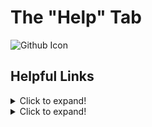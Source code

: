 # The "Help" Tab

![Github Icon](https://www.google.com/url?sa=i&url=https%3A%2F%2Fwww.flaticon.com%2Ffree-icon%2Fgithub-logo_25231&psig=AOvVaw0YWaRkyQb_vCFDK8MIoe3U&ust=1633842924417000&source=images&cd=vfe&ved=0CAsQjRxqFwoTCPjd0qvJvPMCFQAAAAAdAAAAABAD)

## Helpful Links

<details>
  <summary>Click to expand!</summary>
  
  ## Heading
  1. A numbered
  2. list
     * With some
     * Sub bullets
</details>

<details>
  <summary>Click to expand!</summary>
  
  ## Heading
  1. A numbered
  2. list
     * With some
     * Sub bullets
</details>